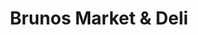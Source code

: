 ---
title: "Brunos Market & Deli"
url: /carmel-by-the-sea/brunos-market-und-deli/
shop: Supermarkt
---